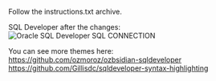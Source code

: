 Follow the instructions.txt archive.

SQL Developer after the changes:
![Oracle SQL Developer  SQL CONNECTION](https://github.com/godmnathan/SQL_Developer_Theme/assets/139720356/e2e2ce3c-078e-48db-93fe-41e928228dd3)

You can see more themes here:<br>
https://github.com/ozmoroz/ozbsidian-sqldeveloper
https://github.com/Gillisdc/sqldeveloper-syntax-highlighting
